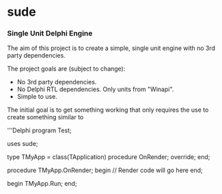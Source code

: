 # sude
### Single Unit Delphi Engine

The aim of this project is to create a simple, single unit engine with no 3rd party dependencies.

The project goals are (subject to change):

* No 3rd party dependencies.
* No Delphi RTL dependencies. Only units from "Winapi".
* Simple to use.

The initial goal is to get something working that only requires the use to create something similar to

'''Delphi
program Test;

uses
	sude;
	
type
	TMyApp = class(TApplication)
		procedure OnRender; override;
	end;
	
procedure TMyApp.OnRender;
begin
	// Render code will go here
end;

begin
	TMyApp.Run;
end;
```
